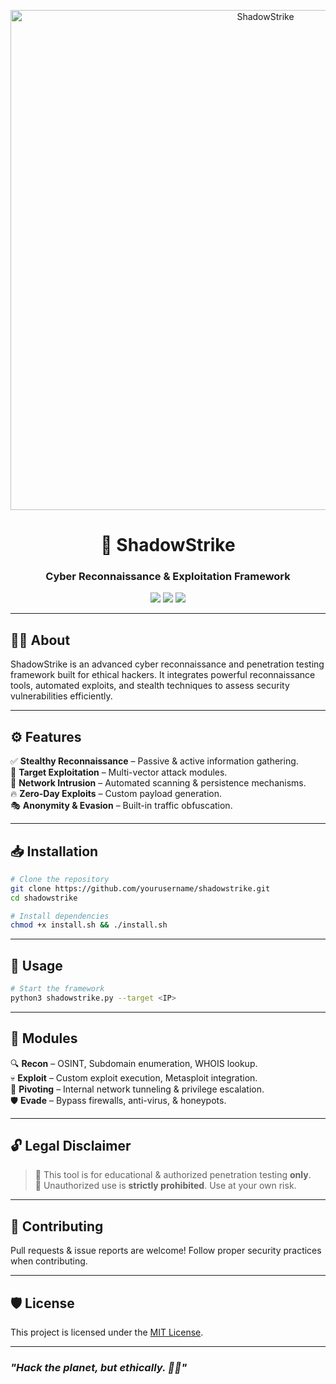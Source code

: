 <!-- Banner -->
<p align="center">
  <img src="https://raw.githubusercontent.com/yourusername/shadowstrike/main/assets/banner.png" alt="ShadowStrike" width="800px">
</p>

<!-- Title -->
<h1 align="center">🚀 ShadowStrike</h1>
<h3 align="center">Cyber Reconnaissance & Exploitation Framework</h3>

<p align="center">
  <img src="https://img.shields.io/github/license/yourusername/shadowstrike?style=for-the-badge">
  <img src="https://img.shields.io/github/stars/yourusername/shadowstrike?style=for-the-badge">
  <img src="https://img.shields.io/github/forks/yourusername/shadowstrike?style=for-the-badge">
</p>

---

## 🕵️‍♂️ About
ShadowStrike is an advanced cyber reconnaissance and penetration testing framework built for ethical hackers. It integrates powerful reconnaissance tools, automated exploits, and stealth techniques to assess security vulnerabilities efficiently.

---

## ⚙️ Features
✅ **Stealthy Reconnaissance** – Passive & active information gathering.  
🎯 **Target Exploitation** – Multi-vector attack modules.  
📡 **Network Intrusion** – Automated scanning & persistence mechanisms.  
🔥 **Zero-Day Exploits** – Custom payload generation.  
🎭 **Anonymity & Evasion** – Built-in traffic obfuscation.  

---

## 📥 Installation
```bash
# Clone the repository
git clone https://github.com/yourusername/shadowstrike.git
cd shadowstrike

# Install dependencies
chmod +x install.sh && ./install.sh
```

---

## 🚀 Usage
```bash
# Start the framework
python3 shadowstrike.py --target <IP>
```

---

## 📡 Modules
🔍 **Recon** – OSINT, Subdomain enumeration, WHOIS lookup.  
💀 **Exploit** – Custom exploit execution, Metasploit integration.  
🔀 **Pivoting** – Internal network tunneling & privilege escalation.  
🛡 **Evade** – Bypass firewalls, anti-virus, & honeypots.  

---

## 🔓 Legal Disclaimer
> 🚨 This tool is for educational & authorized penetration testing **only**.  
> 🚫 Unauthorized use is **strictly prohibited**. Use at your own risk.

---

## 🤝 Contributing
Pull requests & issue reports are welcome! Follow proper security practices when contributing.

---

## 🛡️ License
This project is licensed under the [MIT License](LICENSE).

---

### _"Hack the planet, but ethically. 🐱‍💻"_
